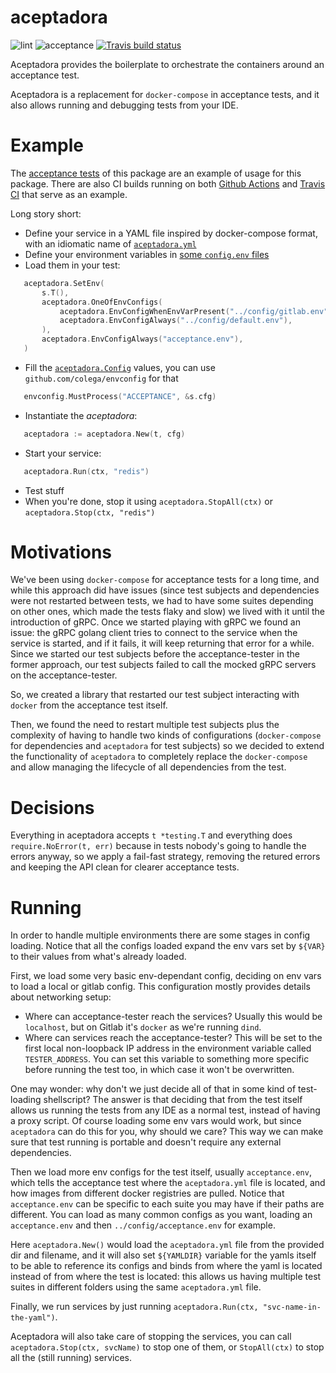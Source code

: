 # aceptadora

![lint](https://github.com/cabify/aceptadora/workflows/lint/badge.svg)
![acceptance](https://github.com/cabify/aceptadora/workflows/acceptance/badge.svg)
[![Travis build status](https://travis-ci.com/cabify/aceptadora.svg?branch=master)](https://travis-ci.com/cabify/aceptadora)

Aceptadora provides the boilerplate to orchestrate the containers around an acceptance test.

Aceptadora is a replacement for `docker-compose` in acceptance tests, and it also allows running and debugging tests from your IDE.

# Example

The [acceptance tests](./acceptance/suite/acceptance_suite_test.go) of this package are an example of usage for this package. There are also CI builds running on both [Github Actions](.github/workflows/acceptance.yml) and [Travis CI](./.travis.yml) that serve as an example.

Long story short:
 - Define your service in a YAML file inspired by docker-compose format, with an idiomatic name of [`aceptadora.yml`](./acceptance/aceptadora.yml)
 - Define your environment variables in [some `config.env` files](./acceptance/config.env)
 - Load them in your test:
 ```go
	aceptadora.SetEnv(
		s.T(),
		aceptadora.OneOfEnvConfigs(
			aceptadora.EnvConfigWhenEnvVarPresent("../config/gitlab.env", "GITLAB_CI"),
			aceptadora.EnvConfigAlways("../config/default.env"),
		),
		aceptadora.EnvConfigAlways("acceptance.env"),
	) 
 ```
 - Fill the [`aceptadora.Config`](./aceptadora.go) values, you can use `github.com/colega/envconfig` for that
 ```go
	envconfig.MustProcess("ACCEPTANCE", &s.cfg)
 ``` 
 - Instantiate the _aceptadora_:
 ```go
	aceptadora := aceptadora.New(t, cfg)
 ```
 - Start your service:
 ```go
	aceptadora.Run(ctx, "redis")
 ```
 - Test stuff
 - When you're done, stop it using `aceptadora.StopAll(ctx)` or `aceptadora.Stop(ctx, "redis")`

# Motivations

We've been using `docker-compose` for acceptance tests for a long time, and while this approach did have issues (since test subjects and dependencies were not restarted between tests, we had to have some suites depending on other ones, which made the tests flaky and slow) we lived with it until the introduction of gRPC. 
Once we started playing with gRPC we found an issue: the gRPC golang client tries to connect to the service when the service is started, and if it fails, it will keep returning that error for a while. 
Since we started our test subjects before the acceptance-tester in the former approach, our test subjects failed to call the mocked gRPC servers on the acceptance-tester.

So, we created a library that restarted our test subject interacting with `docker` from the acceptance test itself.

Then, we found the need to restart multiple test subjects plus the complexity of having to handle two kinds of configurations (`docker-compose` for dependencies and `aceptadora` for test subjects) so we decided to extend the functionality of `aceptadora` to completely replace the `docker-compose` and allow managing the lifecycle of all dependencies from the test.

# Decisions

Everything in aceptadora accepts `t *testing.T` and everything does `require.NoError(t, err)` because in tests nobody's going to handle the errors anyway, so we apply a fail-fast strategy, removing the retured errors and keeping the API clean for clearer acceptance tests.

# Running

In order to handle multiple environments there are some stages in config loading. Notice that all the configs loaded expand the env vars set by `${VAR}` to their values from what's already loaded.

First, we load some very basic env-dependant config, deciding on env vars to load a local or gitlab config. 
This configuration mostly provides details about networking setup:
- Where can acceptance-tester reach the services? 
  Usually this would be `localhost`, but on Gitlab it's `docker` as we're running `dind`.
- Where can services reach the acceptance-tester? This will be set to the first local non-loopback IP address in the environment variable called `TESTER_ADDRESS`.
  You can set this variable to something more specific before running the test too, in which case it won't be overwritten. 

One may wonder: why don't we just decide all of that in some kind of test-loading shellscript? 
The answer is that deciding that from the test itself allows us running the tests from any IDE as a normal test, instead of having a proxy script. 
Of course loading some env vars would work, but since `aceptadora` can do this for you, why should we care?
This way we can make sure that test running is portable and doesn't require any external dependencies.

Then we load more env configs for the test itself, usually `acceptance.env`, which tells the acceptance test where the `aceptadora.yml` file is located, and how images from different docker registries are pulled.
Notice that `acceptance.env` can be specific to each suite you may have if their paths are different. 
You can load as many common configs as you want, loading an `acceptance.env` and then `../config/acceptance.env` for example.

Here `aceptadora.New()` would load the `aceptadora.yml` file from the provided dir and filename, and it will also set `${YAMLDIR}` variable for the yamls itself to be able to reference its configs and binds from where the yaml is located instead of from where the test is located: this allows us having multiple test suites in different folders using the same `aceptadora.yml` file.

Finally, we run services by just running `aceptadora.Run(ctx, "svc-name-in-the-yaml")`.

Aceptadora will also take care of stopping the services, you can call `aceptadora.Stop(ctx, svcName)` to stop one of them, or `StopAll(ctx)` to stop all the (still running) services.
